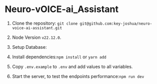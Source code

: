 # Neuro-vOICE-ai_Assistant

1. Clone the repository: ```git clone git@github.com:key-joshua/neuro-voice-ai-assistant.git```
2. Node Version ```v22.12.0```.
3. Setup Database:

4. Install dependencies:```npm install``` or ```yarn add```
5. Copy `.env.example` to `.env` and add values to all variables.
6. Start the server, to test the endpoints performance:```npm run dev```
